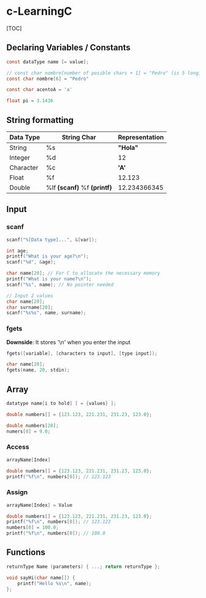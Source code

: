 # c-LearningC

[TOC]

## Declaring Variables / Constants

```c
const dataType name [= value];
```

```c
// const char nombre[number of posible chars + 1] = "Pedro" (is 5 long)
const char nombre[6] = "Pedro"

const char acentoA = 'a'

float pi = 3.1416
```



## String formatting

| Data Type | String Char                         | Representation |
| --------- | ----------------------------------- | -------------- |
| String    | %s                                  | **"**Hola**"** |
| Integer   | %d                                  | 12             |
| Character | %c                                  | **'**A**'**    |
| Float     | %f                                  | 12.123         |
| Double    | %lf **(scanf)**     %f **(printf)** | 12.234366345   |



## Input

### scanf

```c
scanf("%[Data type]...", &[var]);
```

```c
int age;
printf("What is your age?\n");
scanf("%d", &age);
```

```c
char name[20]; // For C to allocate the necessary memory 
printf("What is your name?\n");
scanf("%s", name); // No pointer needed
```

```c
// Input 2 values
char name[20];
char surname[20];
scanf("%s%s", name, surname);
```



### fgets

**Downside**: It stores '\n' when you enter the input

```c
fgets([variable], [characters to input], [type input]);
```

```c
char name[20];
fgets(name, 20, stdin);
```



## Array

```c
datatype name[i to hold] [ = {values} ];
```

```c
double numbers[] = {123.123, 221.231, 231.23, 123.0};
```

```c
double numbers[20];
numers[0] = 9.0;
```



### Access

```c
arrayName[Index]
```

```c
double numbers[] = {123.123, 221.231, 231.23, 123.0};
printf("%f\n", numbers[0]); // 123.123
```



### Assign

```c
arrayName[Index] = Value
```

```c
double numbers[] = {123.123, 221.231, 231.23, 123.0};
printf("%f\n", numbers[0]); // 123.123
numbers[0] = 100.0;
printf("%f\n", numbers[0]); // 100.0
```



## Functions

```c
returnType Name (parameters) { ...; return returnType };
```

```c
void sayHi(char name[]) {
	printf("Hello %s\n", name);
};
```

